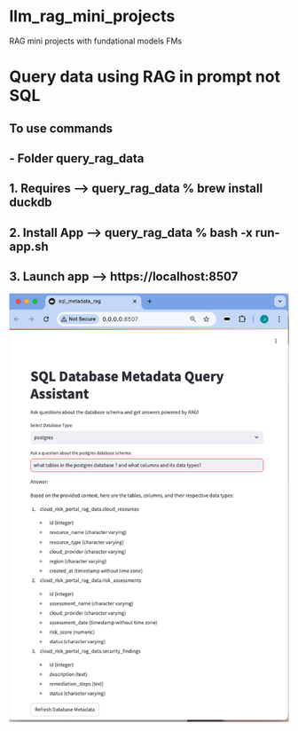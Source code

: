 # llm_rag_mini_projects
RAG mini projects with fundational models FMs

 # Query data using RAG in prompt not SQL

 ## To use commands

 ## - Folder query_rag_data

 ## 1. Requires --> query_rag_data % brew install duckdb 

 ## 2. Install App -->  query_rag_data % bash -x run-app.sh

 ## 3. Launch app --> https://localhost:8507

![LLM RAG Query Metadata](query_rag_data/images/LLM_RAG_Query_Metadata_4_0.png)

